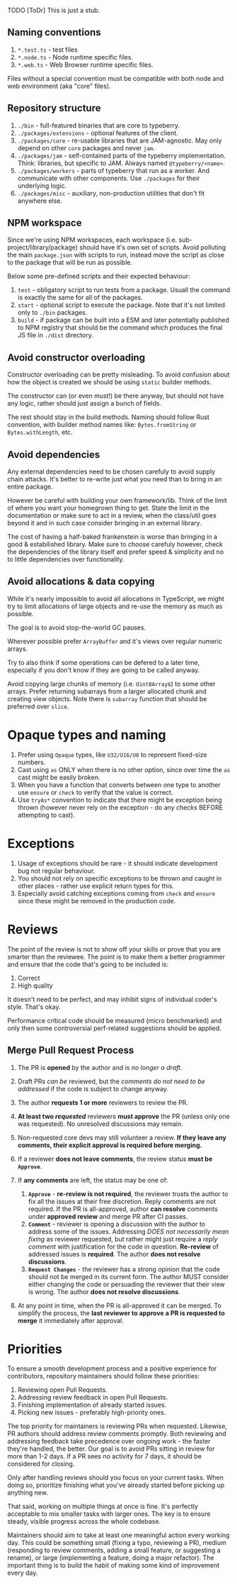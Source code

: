 TODO [ToDr] This is just a stub.

## Naming conventions

1. `*.test.ts` - test files
2. `*.node.ts` - Node runtime specific files.
3. `*.web.ts` - Web Browser runtime specific files.

Files without a special convention must be compatible with both node and web
environment (aka "core" files).

## Repository structure

1. `./bin` - full-featured binaries that are core to typeberry.
2. `./packages/extensions` - optional features of the client.
3. `./packages/core` - re-usable libraries that are JAM-agnostic. May only depend
    on other `core` packages and never `jam`.
4. `./packages/jam` - self-contained parts of the typeberry implementation.
    Think: libraries, but specific to JAM. Always named `@typeberry/<name>`.
5. `./packages/workers` - parts of typeberry that run as a worker. And communicate with
    other components. Use `./packages` for their underlying logic.
6. `./packages/misc` - auxiliary, non-production utilities that don't fit anywhere else.

## NPM workspace

Since we're using NPM workspaces, each workspace (i.e. sub-project/library/package)
should have it's own set of scripts. Avoid polluting the main `package.json` with
scripts to run, instead move the script as close to the package that will be run
as possible.

Below some pre-defined scripts and their expected behaviour:
1. `test` - obligatory script to run tests from a package. Usuall the command is
    exactly the same for all of the packages.
2. `start` - optional script to execute the package. Note that it's not limited
    only to `./bin` packages.
3. `build` - if package can be built into a ESM and later potentially
    published to NPM registry that should be the command which produces the final
    JS file in `./dist` directory.

## Avoid constructor overloading

Constructor overloading can be pretty misleading. To avoid confusion about how the
object is created we should be using `static` builder methods.

The constructor can (or even must!) be there anyway, but should not have any logic,
rather should just assign a bunch of fields.

The rest should stay in the build methods. Naming should follow Rust convention,
with builder method names like: `Bytes.fromString` or `Bytes.withLength`, etc.

## Avoid dependencies

Any external dependencies need to be chosen carefuly to avoid supply chain attacks.
It's better to re-write just what you need than to bring in an entire package.

However be careful with building your own framework/lib. Think of the limit
of where you want your homegrown thing to get. State the limit in the
documentation or make sure to act in a review, when the class/util goes beyond
it and in such case consider bringing in an external library.

The cost of having a half-baked frankenstein is worse than bringing in a good
& estabilished library. Make sure to choose carefuly however, check the
dependencies of the library itself and prefer speed & simplicity and no to
little dependencies over functionality.

## Avoid allocations & data copying

While it's nearly impossible to avoid all allocations in TypeScript,
we might try to limit allocations of large objects
and re-use the memory as much as possible.

The goal is to avoid stop-the-world GC pauses.

Wherever possible prefer `ArrayBuffer` and it's views over regular numeric arrays.

Try to also think if some operations can be defered to a later time, especially
if you don't know if they are going to be called anyway.
 
Avoid copying large chunks of memory (i.e. `Uint8Array`s) to some other arrays.
Prefer returning subarrays from a larger allocated chunk and creating view objects.
Note there is `subarray` function that should be preferred over `slice`.

# Opaque types and naming

1. Prefer using `Opaque` types, like `U32/U16/U8` to represent fixed-size numbers.
2. Cast using `as` ONLY when there is no other option, since over time the `as`
   cast might be easily broken.
3. When you have a function that converts between one type to another use `ensure`
   or `check` to verify that the value is correct.
4. Use `tryAs*` convention to indicate that there might be exception being thrown
   (however never rely on the exception - do any checks BEFORE attempting to cast).

# Exceptions

1. Usage of exceptions should be rare - it should indicate development bug not
   regular behaviour.
2. You should not rely on specific exceptions to be thrown and caught in other
   places - rather use explicit return types for this.
3. Especially avoid catching exceptions coming from `check` and `ensure` since
   these might be removed in the production code.

# Reviews

The point of the review is not to show off your skills or prove that you are
smarter than the reviewee. The point is to make them a better programmer
and ensure that the code that's going to be included is:
1. Correct
2. High quality

It doesn't need to be perfect, and may inhibit signs of individual coder's style.
That's okay.

Performance critical code should be measured (micro benchmarked) and only then
some controversial perf-related suggestions should be applied.

## Merge Pull Request Process

1. The PR is **opened** by the author and is _no longer a draft_.
2. Draft PRs _can be_ reviewed, but the _comments do not need to be addressed_ if
    the code is subject to change anyway.
3. The author **requests 1 or more** reviewers to review the PR.
4. **At least two _requested_** reviewers **must approve** the PR (unless only one was
    requested). No unresolved discussions may remain.
5. Non-requested core devs may still volunteer a review. **If they leave any comments,
    their explicit approval is required before merging.**
6. If a reviewer **does not leave comments**, the review status **must be** **`Approve`**.
7. If **any comments** are left, the status may be one of:
    1. **`Approve`** - **re-review is not required**, the reviewer trusts the author to
        fix all the issues at their free discretion. Reply comments are not required.
        If the PR is all-approved, author **can resolve** comments under **approved review**
        and merge PR after CI passes.
    2. **`Comment`** - reviewer is opening a discussion with the author to address
        some of the issues. Addressing _DOES not necessarily mean fixing_ as reviewer
        requested, but rather might just require a _reply comment_ with justification
        for the code in question. **Re-review** of addressed issues is **required**.
        The author **does not resolve discussions**.
    3. **`Request Changes`** - the reviewer has a strong opinion that the code should
        not be merged in its current form. The author MUST consider either changing
        the code or persuading the reviewer that their view is wrong.
        The author **does not resolve discussions**.

8. At any point in time, when the PR is all-approved it can be merged. To simplify
    the process, the **last reviewer to approve a PR is requested to merge** it immediately
    after approval.

# Priorities

To ensure a smooth development process and a positive experience for contributors,
repository maintainers should follow these priorities:

  1. Reviewing open Pull Requests.
  2. Addressing review feedback in open Pull Requests.
  3. Finishing implementation of already started issues.
  4. Picking new issues - preferably high-priority ones.

The top priority for maintainers is reviewing PRs when requested. Likewise, PR
authors should address review comments promptly. Both reviewing and addressing
feedback take precedence over ongoing work - the faster they're handled,
the better. Our goal is to avoid PRs sitting in review for more than 1-2 days.
If a PR sees no activity for 7 days, it should be considered for closing.

Only after handling reviews should you focus on your current tasks. When doing so,
prioritize finishing what you've already started before picking up anything new.

That said, working on multiple things at once is fine. It's perfectly acceptable
to mix smaller tasks with larger ones. The key is to ensure steady, visible
progress across the whole codebase.

Maintainers should aim to take at least one meaningful action every working day.
This could be something small (fixing a typo, reviewing a PR), medium (responding
to review comments, adding a small feature, or suggesting a rename), or large
(implementing a feature, doing a major refactor). The important thing is to build
the habit of making some kind of improvement every day.
